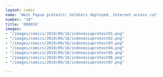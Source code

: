 ```yaml
---
layout: comic
name: 'West Papua protests: Soldiers deployed, Internet access cut'
number: "10"
title: '000010'
images:
- "/images/comics/2019/09/16/indonesiaprotest01.png"
- "/images/comics/2019/09/16/indonesiaprotest02.png"
- "/images/comics/2019/09/16/indonesiaprotest03.png"
- "/images/comics/2019/09/16/indonesiaprotest04.png"
- "/images/comics/2019/09/16/indonesiaprotest05.png"
- "/images/comics/2019/09/16/indonesiaprotest06.png"
- "/images/comics/2019/09/16/indonesiaprotest07.png"

---
```

